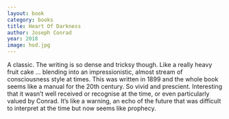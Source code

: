 ```yaml
---
layout: book
category: books
title: Heart Of Darkness
author: Joseph Conrad
year: 2018
image: hod.jpg
---
```


A classic.  The writing is so dense and tricksy though.  Like a really heavy fruit cake … blending into an impressionistic, almost stream of consciousness style at times.  This was written in 1899 and the whole book seems like a manual for the 20th century.  So vivid and prescient.  Interesting that it wasn’t well received or recognise at the time, or even particularly valued by Conrad.  It’s like a warning, an echo of the future that was difficult to interpret at the time but now seems like prophecy.
